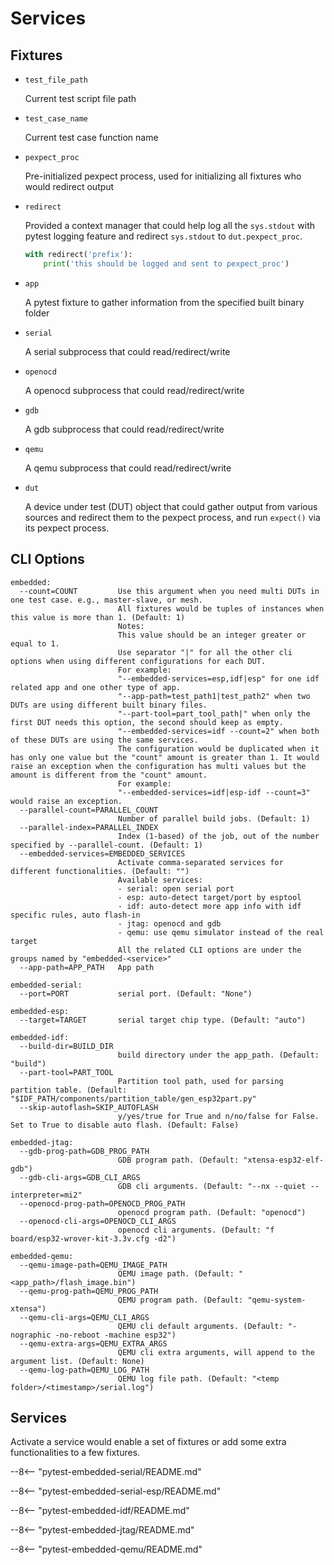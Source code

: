 # Services

## Fixtures

- `test_file_path`

    Current test script file path

- `test_case_name`

    Current test case function name

- `pexpect_proc`

    Pre-initialized pexpect process, used for initializing all fixtures who would redirect output

- `redirect`

    Provided a context manager that could help log all the `sys.stdout` with pytest logging feature and redirect `sys.stdout` to `dut.pexpect_proc`.

    ```python
    with redirect('prefix'):
        print('this should be logged and sent to pexpect_proc')
    ```

- `app`

    A pytest fixture to gather information from the specified built binary folder

- `serial`

    A serial subprocess that could read/redirect/write

- `openocd`

    A openocd subprocess that could read/redirect/write

- `gdb`

    A gdb subprocess that could read/redirect/write

- `qemu`

    A qemu subprocess that could read/redirect/write

- `dut`

    A device under test (DUT) object that could gather output from various sources and redirect them to the pexpect process, and run `expect()` via its pexpect process.

## CLI Options

```shell
embedded:
  --count=COUNT         Use this argument when you need multi DUTs in one test case. e.g., master-slave, or mesh.
                        All fixtures would be tuples of instances when this value is more than 1. (Default: 1)
                        Notes:
                        This value should be an integer greater or equal to 1.
                        Use separator "|" for all the other cli options when using different configurations for each DUT.
                        For example:
                        "--embedded-services=esp,idf|esp" for one idf related app and one other type of app.
                        "--app-path=test_path1|test_path2" when two DUTs are using different built binary files.
                        "--part-tool=part_tool_path|" when only the first DUT needs this option, the second should keep as empty.
                        "--embedded-services=idf --count=2" when both of these DUTs are using the same services.
                        The configuration would be duplicated when it has only one value but the "count" amount is greater than 1. It would raise an exception when the configuration has multi values but the amount is different from the "count" amount.
                        For example:
                        "--embedded-services=idf|esp-idf --count=3" would raise an exception.
  --parallel-count=PARALLEL_COUNT
                        Number of parallel build jobs. (Default: 1)
  --parallel-index=PARALLEL_INDEX
                        Index (1-based) of the job, out of the number specified by --parallel-count. (Default: 1)
  --embedded-services=EMBEDDED_SERVICES
                        Activate comma-separated services for different functionalities. (Default: "")
                        Available services:
                        - serial: open serial port
                        - esp: auto-detect target/port by esptool
                        - idf: auto-detect more app info with idf specific rules, auto flash-in
                        - jtag: openocd and gdb
                        - qemu: use qemu simulator instead of the real target
                        All the related CLI options are under the groups named by "embedded-<service>"
  --app-path=APP_PATH   App path

embedded-serial:
  --port=PORT           serial port. (Default: "None")

embedded-esp:
  --target=TARGET       serial target chip type. (Default: "auto")

embedded-idf:
  --build-dir=BUILD_DIR
                        build directory under the app_path. (Default: "build")
  --part-tool=PART_TOOL
                        Partition tool path, used for parsing partition table. (Default: "$IDF_PATH/components/partition_table/gen_esp32part.py"
  --skip-autoflash=SKIP_AUTOFLASH
                        y/yes/true for True and n/no/false for False. Set to True to disable auto flash. (Default: False)

embedded-jtag:
  --gdb-prog-path=GDB_PROG_PATH
                        GDB program path. (Default: "xtensa-esp32-elf-gdb")
  --gdb-cli-args=GDB_CLI_ARGS
                        GDB cli arguments. (Default: "--nx --quiet --interpreter=mi2"
  --openocd-prog-path=OPENOCD_PROG_PATH
                        openocd program path. (Default: "openocd")
  --openocd-cli-args=OPENOCD_CLI_ARGS
                        openocd cli arguments. (Default: "f board/esp32-wrover-kit-3.3v.cfg -d2")

embedded-qemu:
  --qemu-image-path=QEMU_IMAGE_PATH
                        QEMU image path. (Default: "<app_path>/flash_image.bin")
  --qemu-prog-path=QEMU_PROG_PATH
                        QEMU program path. (Default: "qemu-system-xtensa")
  --qemu-cli-args=QEMU_CLI_ARGS
                        QEMU cli default arguments. (Default: "-nographic -no-reboot -machine esp32")
  --qemu-extra-args=QEMU_EXTRA_ARGS
                        QEMU cli extra arguments, will append to the argument list. (Default: None)
  --qemu-log-path=QEMU_LOG_PATH
                        QEMU log file path. (Default: "<temp folder>/<timestamp>/serial.log")
```

## Services

Activate a service would enable a set of fixtures or add some extra functionalities to a few fixtures.

--8<-- "pytest-embedded-serial/README.md"

--8<-- "pytest-embedded-serial-esp/README.md"

--8<-- "pytest-embedded-idf/README.md"

--8<-- "pytest-embedded-jtag/README.md"

--8<-- "pytest-embedded-qemu/README.md"
